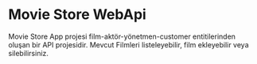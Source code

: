 # Movie Store WebApi 

Movie Store App projesi film-aktör-yönetmen-customer entitilerinden oluşan bir API projesidir. 
Mevcut Filmleri listeleyebilir, film ekleyebilir veya silebilirsiniz.

